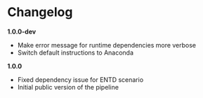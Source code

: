 # Changelog

**1.0.0-dev**

- Make error message for runtime dependencies more verbose
- Switch default instructions to Anaconda

**1.0.0**

- Fixed dependency issue for ENTD scenario
- Initial public version of the pipeline
